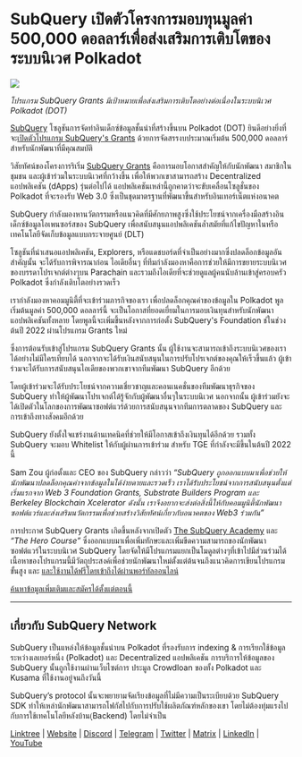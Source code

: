# SubQuery เปิดตัวโครงการมอบทุนมูลค่า 500,000 ดอลลาร์เพื่อส่งเสริมการเติบโตของระบบนิเวศ Polkadot

![](https://cdn-images-1.medium.com/max/800/1*LsQkybCuzuopypGKyKkPAA.png)

_โปรแกรม SubQuery Grants มีเป้าหมายเพื่อส่งเสริมการเติบโตอย่างต่อเนื่องในระบบนิเวศ Polkadot (DOT)_

[SubQuery](https://subquery.network/) โซลูชันการจัดทำอินเด็กซ์ข้อมูลชั้นนำที่สร้างขึ้นบน Polkadot (DOT) ยินดีอย่างยิ่งที่จะ[เปิดตัวโปรแกรม SubQuery's Grants](https://subquery.network/grants) ด้วยการจัดสรรงบประมาณเริ่มต้น 500,000 ดอลลาร์ สำหรับนักพัฒนาที่มีคุณสมบัติ

วิสัยทัศน์ของโครงการริเริ่ม [SubQuery Grants](https://subquery.network/grants) คือการมอบโอกาสสำคัญให้กับนักพัฒนา สมาชิกในชุมชน และผู้เข้าร่วมในระบบนิเวศที่กว้างขึ้น เพื่อให้พวกเขาสามารถสร้าง Decentralized แอปพลิเคชัน (dApps) รุ่นต่อไปได้ แอปพลิเคชันเหล่านี้ถูกคาดว่าจะขับเคลื่อนโซลูชั่นของ Polkadot ที่จะรองรับ Web 3.0 ซึ่งเป็นชุดมาตรฐานที่พัฒนาขึ้นสำหรับอินเทอร์เน็ตแห่งอนาคต

SubQuery กำลังมองหานวัตกรรมหรือแนวคิดที่มีศักยภาพสูงซึ่งใช้ประโยชน์จากเครื่องมือสร้างอินเด็กซ์ข้อมูลโอเพนซอร์สของ SubQuery เพื่อสนับสนุนแอปพลิเคชันล้ำสมัยที่แก้ไขปัญหาในหรือเทคโนโลยีจัดเก็บข้อมูลแบบกระจายศูนย์ (DLT)

โซลูชันที่นำเสนอแอปพลิเคชัน, Explorers, หรือแดชบอร์ดที่จำเป็นอย่างมากซึ่งปลดล็อกข้อมูลอันสำคัญนั้น จะได้รับการพิจารณาก่อน ไอเดียอื่นๆ ที่ทีมกำลังมองหาคือการช่วยให้มีการขยายระบบนิเวศของบรรดาโปรเจกต์ต่างๆบน Parachain และรวมถึงไอเดียที่จะช่วยดูแลผู้คนนับล้านเข้าสู่ครอบครัว Polkadot ซึ่งกำลังเติบโตอย่างรวดเร็ว

เรากำลังมองหาคอมมูนิตี้ที่จะเข้าร่วมภารกิจของเรา เพื่อปลดล็อกคุณค่าของข้อมูลใน Polkadot พูลเริ่มต้นมูลค่า 500,000 ดอลลาร์นี้ จะเป็นโอกาสที่ยอดเยี่ยมในการมอบเงินทุนสำหรับนักพัฒนาแอปพลิเคชันทั้งหลาย โดยพูลนี้จะเพิ่มขึ้นหลังจากการก่อตั้ง SubQuery's Foundation ช่ในช่วงต้นปี 2022 ผ่านโปรแกรม Grants ใหม่

ซึ่งการต้อนรับเข้าสู่โปรแกรม SubQuery Grants นั้น ผู้ใช้งานจะสามารถเข้าถึงระบบนิเวศของเราได้อย่างไม่มีใครเทียบได้ นอกจากจะได้รับเงินสนับสนุนในการปรับโปรเจกต์ของคุณให้เร็วขึ้นแล้ว ผู้เข้าร่วมจะได้รับการสนับสนุนไอเดียของพวกเขาจากทีมพัฒนา SubQuery อีกด้วย

โดยผู้เข้าร่วมจะได้รับประโยชน์จากความเชี่ยวชาญและคอนเนคชั่นของทีมพัฒนาธุรกิจของ SubQuery ทำให้ผู้พัฒนาโปรเจกต์ได้รู้จักกับผู้พัฒนาอื่นๆในระบบนิเวศ นอกจากนั้น ผู้เข้าร่วมยังจะได้เปิดตัวในโลกของการพัฒนาซอฟต์แวร์ด้วยการสนับสนุนจากทีมการตลาดของ SubQuery และการเข้าถึงทางสังคมอีกด้วย

SubQuery ยังตั้งใจแชร์งานด้านเทคนิคที่ช่วยให้มีโอกาสเข้าถึงเงินทุนได้อีกด้วย รวมทั้ง SubQuery จะมอบ Whitelist ให้กับผู้ผ่านการเข้าร่วม สำหรับ TGE ที่กำลังจะมีขึ้นในต้นปี 2022 นี้

Sam Zou ผู้ก่อตั้งและ CEO ของ SubQuery กล่าวว่า _“SubQuery ถูกออกแบบมาเพื่อช่วยให้นักพัฒนาปลดล็อกคุณค่าจากข้อมูลในได้ง่ายดายและรวดเร็ว เราได้รับประโยชน์จากการสนับสนุนตั้งแต่เริ่มแรกจาก Web 3 Foundation Grants, Substrate Builders Program และ Berkeley Blockchain Xcelerator ดังนั้น เราจึงอยากจะส่งต่อสิ่งนี้ให้กับคอมมูนิตี้นักพัฒนาซอฟต์แวร์และส่งเสริมนวัตกรรมเพื่อช่วยสร้างวิสัยทัศน์เกี่ยวกับอนาคตของ Web3 ร่วมกัน”_

การประกาศ SubQuery Grants เกิดขึ้นหลังจากเปิดตัว [The SubQuery Academy](https://subquery.medium.com/subquery-launches-the-subquery-academy-9505dc66a01) และ _“The Hero Course”_ ซึ่งออกแบบมาเพื่อเพิ่มทักษะและเพิ่มขีดความสามารถของนักพัฒนาซอฟต์แวร์ในระบบนิเวศ SubQuery โดยจัดให้มีโปรแกรมแยกเป็นโมดูลต่างๆที่เข้าไปมีส่วนร่วมได้ เนื้อหาของโปรแกรมนี้มีวัตถุประสงค์เพื่อช่วยนักพัฒนาใหม่ตั้งแต่ต้นจนถึงแนวคิดการเขียนโปรแกรมขั้นสูง และ [และใช้งานได้ฟรีโดยเข้าถึงได้ผ่านพอร์ทัลออนไลน์](https://subquery.coassemble.com/unlock/dOKZW6O#/)

[ค้นหาข้อมูลเพิ่มเติมและสมัครได้ตั้งแต่ตอนนี้](https://subquery.network/grants)

---

## เกี่ยวกับ SubQuery Network

SubQuery เป็นแหล่งให้ข้อมูลชั้นนำบน Polkadot ที่รองรับการ indexing & การเรียกใช้ข้อมูลระหว่างเลเยอร์หนึ่ง (Polkadot) และ Decentralized แอปพลิเคชัน การบริการให้ข้อมูลของ SubQuery นั้นถูกใช้งานผ่านเว็บไซต์การ ประมูล Crowdloan ของทั้ง Polkadot และ Kusama ที่ใช้งานอยู่จนถึงวันนี้

SubQuery’s protocol นั้นจะพยายามจัดเรียงข้อมูลที่ไม่มีความเป็นระเบียบด้วย SubQuery SDK ทำให้เหล่านักพัฒนาสามารถโฟกัสไปกับการปรับใช้ผลิตภัณฑ์หลักของเขา โดยไม่ต้องทุ่มแรงไปกับการใช้เทคโนโลยีหลังบ้าน(ฺฺBackend) โดยไม่จำเป็น

[Linktree](https://linktr.ee/subquerynetwork) | [Website](https://subquery.network/) | [Discord](https://discord.com/invite/78zg8aBSMG) | [Telegram](https://t.me/subquerynetwork) | [Twitter](https://twitter.com/subquerynetwork) | [Matrix](https://matrix.to/#/#subquery:matrix.org) | [LinkedIn](https://www.linkedin.com/company/subquery) | [YouTube](https://www.youtube.com/channel/UCi1a6NUUjegcLHDFLr7CqLw)
